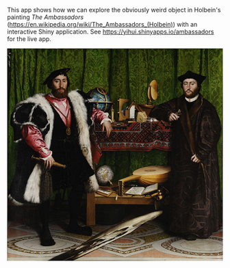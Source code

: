 This app shows how we can explore the obviously weird object in Holbein's painting _The Ambassadors_ (<https://en.wikipedia.org/wiki/The_Ambassadors_(Holbein)>) with an interactive Shiny application. See https://yihui.shinyapps.io/ambassadors for the live app.

![](ambassadors.jpg)
